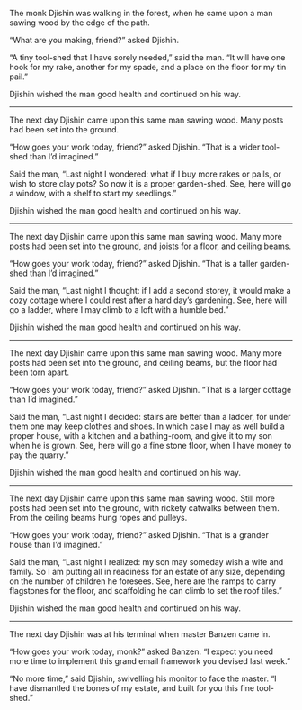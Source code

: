 The monk Djishin was walking in the forest, when he
came upon a man sawing wood by the edge of the path.

“What are you making, friend?” asked Djishin.

“A tiny tool-shed that I have sorely needed,” said the man.
“It will have one hook for my rake, another for my spade,
and a place on the floor for my tin pail.”

Djishin wished the man good health and continued on his way.

----------

The next day Djishin came upon this same man sawing wood.
Many posts had been set into the ground.

“How goes your work today, friend?” asked Djishin.
“That is a wider tool-shed than I’d imagined.”

Said the man, “Last night I wondered: what if I buy more
rakes or pails, or wish to store clay pots?  So now it is a
proper garden-shed.  See, here will go a window, with a
shelf to start my seedlings.”

Djishin wished the man good health and continued on his way.

----------

The next day Djishin came upon this same man sawing wood.
Many more posts had been set into the ground, and joists for
a floor, and ceiling beams.

“How goes your work today, friend?” asked Djishin.
“That is a taller garden-shed than I’d imagined.”

Said the man, “Last night I thought: if I add
a second storey, it would make a cozy cottage where I could
rest after a hard day’s gardening.  See, here will go a ladder,
where I may climb to a loft with a humble bed.”

Djishin wished the man good health and continued on his way.

----------

The next day Djishin came upon this same man sawing wood.
Many more posts had been set into the ground, and ceiling
beams, but the floor had been torn apart.

“How goes your work today, friend?” asked Djishin.
“That is a larger cottage than I’d imagined.”

Said the man, “Last night I decided: stairs are better than
a ladder, for under them one may keep clothes and shoes.  In
which case I may as well build a proper house, with a
kitchen and a bathing-room, and give it to my son when he is
grown.  See, here will go a fine stone floor, when I have
money to pay the quarry.”

Djishin wished the man good health and continued on his way.

----------

The next day Djishin came upon this same man sawing wood.
Still more posts had been set into the ground, with
rickety catwalks between them.  From the ceiling beams hung
ropes and pulleys.

“How goes your work today, friend?” asked Djishin.
“That is a grander house than I’d imagined.”

Said the man, “Last night I realized: my son may someday
wish a wife and family.  So I am putting all in readiness for
an estate of any size, depending on the number of children
he foresees.  See, here are the ramps to carry flagstones
for the floor, and scaffolding he can climb to set the roof
tiles.”

Djishin wished the man good health and continued on his way.

----------

The next day Djishin was at his terminal when master Banzen came in.

“How goes your work today, monk?” asked Banzen.
“I expect you need more time to implement this grand email
framework you devised last week.”

“No more time,” said Djishin, swivelling his monitor to face
the master.  “I have dismantled the bones of my estate, and
built for you this fine tool-shed.”

